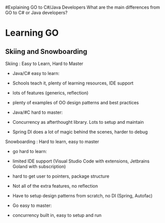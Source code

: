 #Explaining GO to C#/Java Developers
    What are the main differences from GO to C# or Java developers?
    
# Learning GO

## Skiing and Snowboarding

Skiing : Easy to Learn, Hard to Master

- Java/C# easy to learn:

- Schools teach it, plenty of learning resources, IDE support

- lots of features (generics, reflection)

- plenty of examples of OO design patterns and best practices

- Java/#C hard to master:

- Concurrency as afterthought library. Lots to setup and maintain

- Spring DI does a lot of magic behind the scenes, harder to debug

Snowboarding : Hard to learn, easy to master
    
- go hard to learn: 

- limited IDE support (Visual Studio Code with extensions, Jetbrains Goland with subscription)

- hard to get user to pointers, package structure

- Not all of the extra features, no reflection

- Have to setup design patterns from scratch, no DI (Spring, Autofac)

- Go easy to master:

- concurrency built in, easy to setup and run    